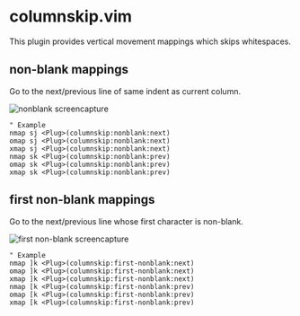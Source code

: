# columnskip.vim

This plugin provides vertical movement mappings which skips whitespaces.

## non-blank mappings

Go to the next/previous line of same indent as current column.

![nonblank screencapture](https://user-images.githubusercontent.com/48169/79217671-30f26500-7e8a-11ea-82f1-88ba09006dde.gif)

```vim
" Example
nmap sj <Plug>(columnskip:nonblank:next)
omap sj <Plug>(columnskip:nonblank:next)
xmap sj <Plug>(columnskip:nonblank:next)
nmap sk <Plug>(columnskip:nonblank:prev)
omap sk <Plug>(columnskip:nonblank:prev)
xmap sk <Plug>(columnskip:nonblank:prev)
```

## first non-blank mappings

Go to the next/previous line whose first character is non-blank.

![first non-blank screencapture](https://user-images.githubusercontent.com/48169/80284461-916e8580-8759-11ea-957c-d0000885f37e.gif)

```vim
" Example
nmap ]k <Plug>(columnskip:first-nonblank:next)
omap ]k <Plug>(columnskip:first-nonblank:next)
xmap ]k <Plug>(columnskip:first-nonblank:next)
nmap [k <Plug>(columnskip:first-nonblank:prev)
omap [k <Plug>(columnskip:first-nonblank:prev)
xmap [k <Plug>(columnskip:first-nonblank:prev)
```
